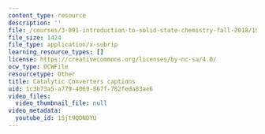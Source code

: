 ```yaml
---
content_type: resource
description: ''
file: /courses/3-091-introduction-to-solid-state-chemistry-fall-2018/1Sjt9QDNDYU_captions.webvtt
file_size: 1424
file_type: application/x-subrip
learning_resource_types: []
license: https://creativecommons.org/licenses/by-nc-sa/4.0/
ocw_type: OCWFile
resourcetype: Other
title: Catalytic Converters captions
uid: 1c3b73a5-a779-4069-867f-782feda83ae6
video_files:
  video_thumbnail_file: null
video_metadata:
  youtube_id: 1Sjt9QDNDYU
---
```

